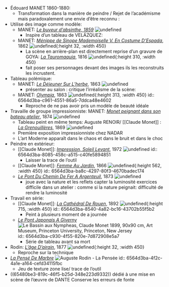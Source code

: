 - Édouard MANET 1860-1880:
	- Transformation dans la manière de peindre / Rejet de l’académisme mais paradoxalement une envie d’être reconnu :
- Utilise des image comme modèle:
	- MANET: [*Le buveur d’absinthe, 1859*](https://fr.wikipedia.org/wiki/Le_Buveur_d%27absinthe) ![undefined](https://upload.wikimedia.org/wikipedia/commons/thumb/9/96/Edouard_Manet_001.jpg/800px-Edouard_Manet_001.jpg)
		- Inspire d’un tableau de VELÁZQUEZ:
	- MANET: [*Ménippe de Sinope Mademoiselle V. En Costume D’Espada*](https://fr.wikipedia.org/wiki/Mlle_V._en_costume_d%27espada), 1862 ![undefined](https://upload.wikimedia.org/wikipedia/commons/thumb/6/6d/Mademoiselle_V._._._in_the_Costume_of_an_Espada_MET_DT859.jpg/800px-Mademoiselle_V._._._in_the_Costume_of_an_Espada_MET_DT859.jpg){:height 32, :width 450}
		- La scène en arrière-plan est directement reprise d’un gravure de GOYA: [*La Tauromaquia*](https://fr.wikipedia.org/wiki/La_tauromaquia), 1816 ![undefined](https://upload.wikimedia.org/wikipedia/commons/9/94/La_muerte_de_Pepe-Hillo.jpg){:height 310, :width 450}
		- fait poser ses personnages devant des images ils les reconstruits les incrustent.
- Tableau polémique:
	- MANET: [*Le Déjeuner Sur L’herbe*](https://fr.wikipedia.org/wiki/Le_Déjeuner_sur_l%27herbe), 1863 ![undefined](https://upload.wikimedia.org/wikipedia/commons/thumb/f/fc/%C3%89douard_Manet_-_Le_D%C3%A9jeuner_sur_l%27herbe.jpg/1024px-%C3%89douard_Manet_-_Le_D%C3%A9jeuner_sur_l%27herbe.jpg)
		- présenter au salon : critique l’irréalisme de la scène:
	- MANET: [*Olympia*](https://fr.wikipedia.org/wiki/Olympia_\(Manet\)), 1863 ![undefined](https://upload.wikimedia.org/wikipedia/commons/thumb/9/9e/Edouard_Manet_-_Olympia_-_Google_Art_Project_2.jpg/1024px-Edouard_Manet_-_Olympia_-_Google_Art_Project_2.jpg){:height 313, :width 450}
	  id:: 6564d3ba-c961-4551-86a5-7ddca48e4602
		- Reproche de ne pas avoir pris un modèle de beauté idéale
- Travaille de groupe impressionniste:  MANET: [*Monet peignant dans son bateau atelier*](https://fr.wikipedia.org/wiki/Claude_Monet_peignant_dans_son_atelier), 1874 ![undefined](https://upload.wikimedia.org/wikipedia/commons/thumb/9/9b/Edouard_Manet_010.jpg/1024px-Edouard_Manet_010.jpg)
	- Tableau peint en même temps: Auguste RENOIR/ [[Claude Monet]] : [*La Grenouillères*](https://fr.wikipedia.org/wiki/Bain_à_la_Grenouillère), 1869 ![undefined](https://upload.wikimedia.org/wikipedia/commons/thumb/8/80/La_Grenouill%C3%A8re_MET_DT833.jpg/1024px-La_Grenouill%C3%A8re_MET_DT833.jpg)
	- Première exposition impressionniste chez NADAR
	- L’art Moderne apparaît dans le chaos et dans le bruit et dans le choc
- Peindre en extérieur:
	- [[Claude Monet]]: [*Impression, Soleil Levant*](https://fr.wikipedia.org/wiki/Impression,_soleil_levant), 1972 ![undefined](https://upload.wikimedia.org/wikipedia/commons/thumb/5/54/Claude_Monet%2C_Impression%2C_soleil_levant.jpg/1024px-Claude_Monet%2C_Impression%2C_soleil_levant.jpg)
	  id:: 6564d3ba-8085-458c-a515-c40fe5894851
		- Laisser la trace de l’outil
	- [[Claude Monet]]: [*Femme Au Jardin*](https://fr.wikipedia.org/wiki/Femmes_au_jardin_\(Monet\)), 1866 ![undefined](https://upload.wikimedia.org/wikipedia/commons/thumb/9/95/Claude_Monet_024.jpg/800px-Claude_Monet_024.jpg){:height 562, :width 450}
	  id:: 6564d3ba-ba8c-4297-80f3-4670badec174
	- [*Le Pont Du Chemin De Fer A Argenteuil*](https://fr.wikipedia.org/wiki/Le_Pont_du_chemin_de_fer_à_Argenteuil), 1873 ![undefined](https://upload.wikimedia.org/wikipedia/commons/thumb/2/2d/Claude_Monet_-_The_Railway_Bridge_at_Argenteuil_%28Mus%C3%A9e_d%27Orsay%29.jpg/1024px-Claude_Monet_-_The_Railway_Bridge_at_Argenteuil_%28Mus%C3%A9e_d%27Orsay%29.jpg)
		- joue avec la nature et les reflets capter la luminosité exercices difficile dans un atelier : comme si la nature peignait: difficulté de rendre la luminosité
- Travail en série:
	- [[Claude Monet]]: [*La Cathédral De Rouen*](https://fr.wikipedia.org/wiki/Série_des_Cathédrales_de_Rouen), 1892 ![undefined](https://upload.wikimedia.org/wikipedia/commons/3/34/Rouen_Cathedral_Sunlight_W1322.jpg){:height 715, :width 450}
	  id:: 6564d3ba-8540-4a82-bc16-43702b55f5b2
		- Peint à plusieurs moment de a journée
	- [*Le Pont Japonais A Giverny*](https://givernews.com/2007/04/07/le-pont-japonais/) ![Le Bassin aux Nympheas, Claude Monet 1899, 90x90 cm, Art Museum, Princeton University, Princeton, New Jersey](https://givernews.com/images/photo04/w1509.jpg)
	  id:: 6564d3ba-c930-4f55-820e-7d872908e5a7
		- Série de tableau avant sa mort
- Rodin: [*L’âge D’airain*](https://fr.wikipedia.org/wiki/L%27Âge_d%27airain), 1877 ![undefined](https://upload.wikimedia.org/wikipedia/commons/thumb/7/77/Rodin_The_bronze_age.jpg/800px-Rodin_The_bronze_age.jpg){:height 32, :width 450}
	- Reproche sur la technique
- [*La Pensé De Marbre*](https://www.musee-orsay.fr/fr/oeuvres/la-pensee-9389) ![Auguste Rodin - La Pensée](https://cdn.mediatheque.epmoo.fr/link/3c9igq/nlq189jpud1ob7k.jpg)
  id:: 6564d3ba-4f2c-4a1e-a164-cefd34115fbc
	- Jeu de texture zone lise/ trace de l’outil
- ((65480be3-819c-46f5-b25d-348e223d9332)) dédié à une mise en scène de l’œuvre de DANTE Conserve les erreurs de fonte